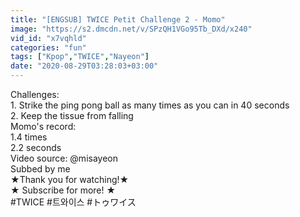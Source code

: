 ```yaml
---
title: "[ENGSUB] TWICE Petit Challenge 2 - Momo"
image: "https://s2.dmcdn.net/v/SPzQH1VGo95Tb_DXd/x240"
vid_id: "x7vqhld"
categories: "fun"
tags: ["Kpop","TWICE","Nayeon"]
date: "2020-08-29T03:28:03+03:00"
---
```

Challenges:  <br>1. Strike the ping pong ball as many times as you can in 40 seconds   <br>2. Keep the tissue from falling    <br>Momo's record:   <br>1.4 times  <br>2.2 seconds    <br>Video source: @misayeon  <br>Subbed by me  <br>★Thank you for watching!★  <br>★ Subscribe for more! ★  <br>#TWICE  #트와이스 #トゥワイス
